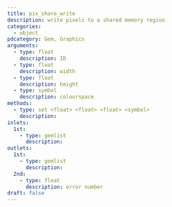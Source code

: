 ```yaml
---
title: pix_share_write
description: write pixels to a shared memory region
categories:
  - object
pdcategory: Gem, Graphics
arguments:
  - type: float
    description: ID
  - type: float
    description: width
  - type: float
    description: height
  - type: symbol
    description: colourspace
methods:
  - type: set <float> <float> <float> <symbol>
    description:
inlets:
  1st:
    - type: gemlist
      description:
outlets:
  1st:
    - type: gemlist
      description:
  2nd:
    - type: float
      description: error number
draft: false
---
```


